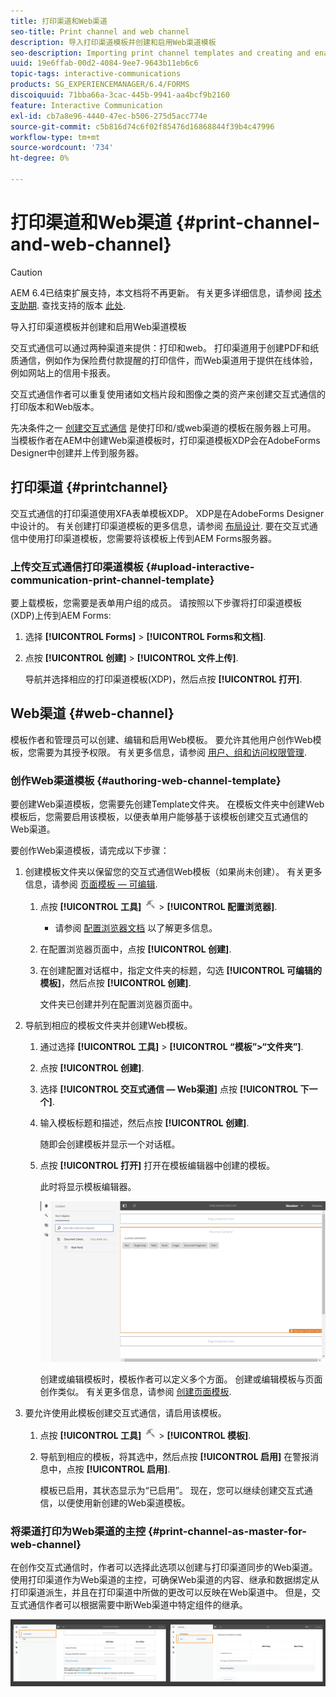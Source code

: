 ```yaml
---
title: 打印渠道和Web渠道
seo-title: Print channel and web channel
description: 导入打印渠道模板并创建和启用Web渠道模板
seo-description: Importing print channel templates and creating and enabling web channel templates
uuid: 19e6ffab-00d2-4084-9ee7-9643b11eb6c6
topic-tags: interactive-communications
products: SG_EXPERIENCEMANAGER/6.4/FORMS
discoiquuid: 71bba66a-3cac-445b-9941-aa4bcf9b2160
feature: Interactive Communication
exl-id: cb7a8e96-4440-47ec-b506-275d5acc774e
source-git-commit: c5b816d74c6f02f85476d16868844f39b4c47996
workflow-type: tm+mt
source-wordcount: '734'
ht-degree: 0%

---
```


# 打印渠道和Web渠道 {#print-channel-and-web-channel}

>[!CAUTION]
>
>AEM 6.4已结束扩展支持，本文档将不再更新。 有关更多详细信息，请参阅 [技术支助期](https://helpx.adobe.com/cn/support/programs/eol-matrix.html). 查找支持的版本 [此处](https://experienceleague.adobe.com/docs/).

导入打印渠道模板并创建和启用Web渠道模板

交互式通信可以通过两种渠道来提供：打印和web。 打印渠道用于创建PDF和纸质通信，例如作为保险费付款提醒的打印信件，而Web渠道用于提供在线体验，例如网站上的信用卡报表。

交互式通信作者可以重复使用诸如文档片段和图像之类的资产来创建交互式通信的打印版本和Web版本。

先决条件之一 [创建交互式通信](/help/forms/using/create-interactive-communication.md) 是使打印和/或web渠道的模板在服务器上可用。 当模板作者在AEM中创建Web渠道模板时，打印渠道模板XDP会在AdobeForms Designer中创建并上传到服务器。

## 打印渠道 {#printchannel}

交互式通信的打印渠道使用XFA表单模板XDP。 XDP是在AdobeForms Designer中设计的。 有关创建打印渠道模板的更多信息，请参阅 [布局设计](/help/forms/using/layout-design-details.md). 要在交互式通信中使用打印渠道模板，您需要将该模板上传到AEM Forms服务器。

### 上传交互式通信打印渠道模板 {#upload-interactive-communication-print-channel-template}

要上载模板，您需要是表单用户组的成员。 请按照以下步骤将打印渠道模板(XDP)上传到AEM Forms:

1. 选择 **[!UICONTROL Forms]** > **[!UICONTROL Forms和文档]**.

1. 点按 **[!UICONTROL 创建]** > **[!UICONTROL 文件上传]**.

   导航并选择相应的打印渠道模板(XDP)，然后点按 **[!UICONTROL 打开]**.

## Web渠道 {#web-channel}

模板作者和管理员可以创建、编辑和启用Web模板。 要允许其他用户创作Web模板，您需要为其授予权限。 有关更多信息，请参阅 [用户、组和访问权限管理](/help/sites-administering/user-group-ac-admin.md).

### 创作Web渠道模板 {#authoring-web-channel-template}

要创建Web渠道模板，您需要先创建Template文件夹。 在模板文件夹中创建Web模板后，您需要启用该模板，以便表单用户能够基于该模板创建交互式通信的Web渠道。

要创作Web渠道模板，请完成以下步骤：

1. 创建模板文件夹以保留您的交互式通信Web模板（如果尚未创建）。 有关更多信息，请参阅 [页面模板 — 可编辑](/help/sites-developing/page-templates-editable.md).

   1. 点按 **[!UICONTROL 工具]** ![tools-1](assets/tools-1.png) > **[!UICONTROL 配置浏览器]**.
      * 请参阅 [配置浏览器文档](/help/sites-administering/configurations.md) 以了解更多信息。
   1. 在配置浏览器页面中，点按 **[!UICONTROL 创建]**.
   1. 在创建配置对话框中，指定文件夹的标题，勾选 **[!UICONTROL 可编辑的模板]**，然后点按 **[!UICONTROL 创建]**.

      文件夹已创建并列在配置浏览器页面中。

1. 导航到相应的模板文件夹并创建Web模板。

   1. 通过选择 **[!UICONTROL 工具]** > **[!UICONTROL “模板”>“文件夹”]**.
   1. 点按 **[!UICONTROL 创建]**.
   1. 选择 **[!UICONTROL 交互式通信 — Web渠道]** 点按 **[!UICONTROL 下一个]**.
   1. 输入模板标题和描述，然后点按 **[!UICONTROL 创建]**.

      随即会创建模板并显示一个对话框。

   1. 点按 **[!UICONTROL 打开]** 打开在模板编辑器中创建的模板。

      此时将显示模板编辑器。

      ![webchanneltemplate](assets/webchanneltemplate.png)

      创建或编辑模板时，模板作者可以定义多个方面。 创建或编辑模板与页面创作类似。 有关更多信息，请参阅 [创建页面模板](/help/sites-authoring/templates.md).

1. 要允许使用此模板创建交互式通信，请启用该模板。

   1. 点按 **[!UICONTROL 工具]** ![tools-1](assets/tools-1.png) > **[!UICONTROL 模板]**.
   1. 导航到相应的模板，将其选中，然后点按 **[!UICONTROL 启用]** 在警报消息中，点按 **[!UICONTROL 启用]**.

      模板已启用，其状态显示为“已启用”。 现在，您可以继续创建交互式通信，以便使用新创建的Web渠道模板。

### 将渠道打印为Web渠道的主控 {#print-channel-as-master-for-web-channel}

在创作交互式通信时，作者可以选择此选项以创建与打印渠道同步的Web渠道。 使用打印渠道作为Web渠道的主控，可确保Web渠道的内容、继承和数据绑定从打印渠道派生，并且在打印渠道中所做的更改可以反映在Web渠道中。 但是，交互式通信作者可以根据需要中断Web渠道中特定组件的继承。

![printweb-2-2](assets/printweb_2-2.png)
